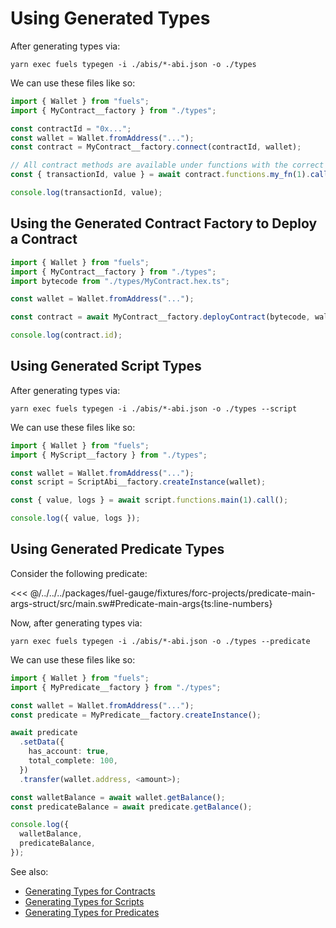 <!-- TODO: Replace plan-text by code-snippets -->

# Using Generated Types

After generating types via:

```console
yarn exec fuels typegen -i ./abis/*-abi.json -o ./types
```

We can use these files like so:

<!-- TODO: stop using hardcoded snippets -->

```ts
import { Wallet } from "fuels";
import { MyContract__factory } from "./types";

const contractId = "0x...";
const wallet = Wallet.fromAddress("...");
const contract = MyContract__factory.connect(contractId, wallet);

// All contract methods are available under functions with the correct types
const { transactionId, value } = await contract.functions.my_fn(1).call();

console.log(transactionId, value);
```

## Using the Generated Contract Factory to Deploy a Contract

```ts
import { Wallet } from "fuels";
import { MyContract__factory } from "./types";
import bytecode from "./types/MyContract.hex.ts";

const wallet = Wallet.fromAddress("...");

const contract = await MyContract__factory.deployContract(bytecode, wallet);

console.log(contract.id);
```

## Using Generated Script Types

After generating types via:

```console
yarn exec fuels typegen -i ./abis/*-abi.json -o ./types --script
```

We can use these files like so:

<!-- TODO: stop using hardcoded snippets -->

```ts
import { Wallet } from "fuels";
import { MyScript__factory } from "./types";

const wallet = Wallet.fromAddress("...");
const script = ScriptAbi__factory.createInstance(wallet);

const { value, logs } = await script.functions.main(1).call();

console.log({ value, logs });
```

## Using Generated Predicate Types

Consider the following predicate:

<<< @/../../../packages/fuel-gauge/fixtures/forc-projects/predicate-main-args-struct/src/main.sw#Predicate-main-args{ts:line-numbers}

Now, after generating types via:

```console
yarn exec fuels typegen -i ./abis/*-abi.json -o ./types --predicate
```

We can use these files like so:

<!-- TODO: stop using hardcoded snippets -->

```ts
import { Wallet } from "fuels";
import { MyPredicate__factory } from "./types";

const wallet = Wallet.fromAddress("...");
const predicate = MyPredicate__factory.createInstance();

await predicate
  .setData({
    has_account: true,
    total_complete: 100,
  })
  .transfer(wallet.address, <amount>);

const walletBalance = await wallet.getBalance();
const predicateBalance = await predicate.getBalance();

console.log({
  walletBalance,
  predicateBalance,
});
```

See also:

- [Generating Types for Contracts](./generating-types-from-abi.md#generating-types-for-contracts)
- [Generating Types for Scripts](./generating-types-from-abi.md#generating-types-for-scripts)
- [Generating Types for Predicates](./generating-types-from-abi.md#generating-types-for-predicates)
